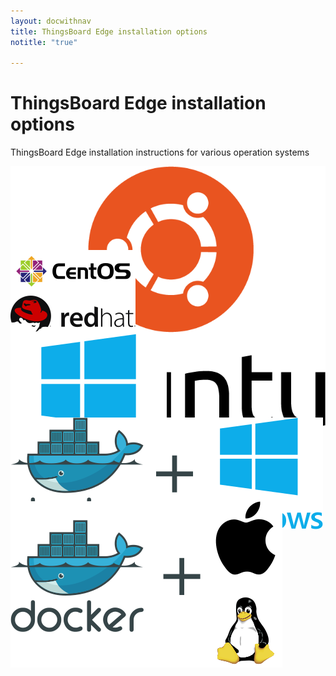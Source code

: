 ```yaml
---
layout: docwithnav
title: ThingsBoard Edge installation options
notitle: "true"

---
```


<div class="installation-options">
    <div class="install-options-header">
       <div class="install-options-hero">
          <div class="container">
            <div class="install-options-hero-content">
                <h1>ThingsBoard Edge installation options</h1>
                <div class="install-options-description">
                    <p>
                        ThingsBoard Edge installation instructions for various operation systems
                    </p>
                </div>
            </div>
            <div class="col-lg-12 deployment-container">                
                <div class="deployment-div">
                    <div class="container">                        
                        <div class="deployment-section deployment-on-premise" id="onPremise">
                           <div class="deployment-cards">
                                <div class="deployment-cards-container">
                                    <div class="deployment-card-block">
                                        <a href="/docs/edge/install/deb-installation">
                                            <span>
                                                <div class="deployment-logo" style="height:134px">
                                                    <img width="" src="/images/install/platform/ubuntu.png" title="Ubuntu" alt="Ubuntu">
                                                 </div>
                                            </span>
                                        </a>
                                    </div>
                                    <div class="deployment-card-block">
                                        <a href="/docs/edge/install/rhel/">
                                            <span>
                                                <div class="deployment-logo" style="height:134px">
                                                    <img width="" src="/images/install/platform/centos-redhat.png" title="CentOS/RHEL" alt="CentOS/RHEL">
                                                 </div>
                                            </span>
                                        </a>
                                    </div>
                                    <div class="deployment-card-block">
                                        <a href="/docs/edge/install/windows/">
                                            <span>
                                                <div class="deployment-logo" style="height:134px">
                                                    <img width="" src="/images/install/platform/windows.png" title="Windows" alt="Windows">
                                                 </div>
                                            </span>
                                        </a>
                                    </div>
                                    <div class="deployment-card-block">
                                        <a href="/docs/edge/install/docker-windows/">
                                            <span>
                                                <div class="deployment-logo" style="height:134px">
                                                    <img width="" src="/images/install/platform/docker-windows.png" title="Docker (Windows)" alt="Docker (Windows)">
                                                 </div>
                                            </span>
                                        </a>
                                    </div>
                                    <div class="deployment-card-block">
                                        <a href="/docs/edge/install/docker/">
                                            <span>
                                                <div class="deployment-logo" style="height:134px">
                                                    <img width="" src="/images/install/platform/docker-linux-macos.png" title="Docker (Linux or Mac OS)" alt="Docker (Linux or Mac OS)">
                                                 </div>
                                            </span>
                                        </a>
                                    </div>                                   
                               </div>                    
                            </div>                        
                        </div>
                    </div>
                </div>    
            </div>            
          </div>
       </div>
    </div>
</div>

<script type="text/javascript">

    inViewportDefer(function() {
        $(".deployment-cards .deployment-cards-container .deployment-card-block").inViewport(function(px){
            if(px >= 10) {
                $(this).addClass("animated zoomIn");
                return true;
            }
        });
    });

    jqueryDefer(function () {
    
        window.addEventListener('popstate', onPopStateEdgeInstallOptions);
        
        onPopStateEdgeInstallOptions();
        
    });
    
    function onPopStateEdgeInstallOptions() {
            var params = Qs.parse(window.location.search, { ignoreQueryPrefix: true });
            var targetId = params['edgeInstallType'];
            if (!targetId) {
                targetId = 'onPremise';
            }
            selectTargetEdgeInstallOption('#'+targetId);
    }
        
    function selectTargetEdgeInstallOption(targetId) {
         $(".deployment-selector .deployment").removeClass("active");         
         $(".deployment-selector .deployment[data-toggle='"+targetId+"']").addClass("active");
         $(".deployment-selector .deployment[data-toggle='"+targetId+"'] .magic-radio").prop("checked", true);
         
         $('.deployment-div .deployment-section').removeClass("active");
         $('.deployment-div .deployment-section'+targetId).addClass("active");
         
         $('.deployment-div .deployment-section' + targetId + ' .deployment-card-block').addClass("animated zoomIn");
    }
</script>
